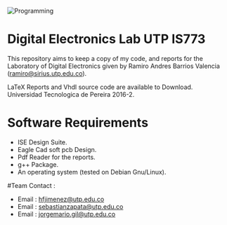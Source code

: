 ![Programming](https://i.ytimg.com/vi/GqnyBXFn0u4/maxresdefault.jpg)
# Digital Electronics Lab UTP IS773
This repository aims to keep a copy of my code, and reports for the Laboratory of Digital Electronics
given by Ramiro Andres Barrios Valencia (ramiro@sirius.utp.edu.co).

LaTeX  Reports and Vhdl source code are available to Download.
Universidad Tecnologica de Pereira 2016-2.


# Software Requirements
- ISE Design Suite.
- Eagle Cad soft pcb Design.
- Pdf Reader for the reports.
- g++ Package.
- An operating system (tested on Debian Gnu/Linux).

#Team Contact :
- Email : hfjimenez@utp.edu.co
- Email : sebastianzapata@utp.edu.co 
- Email : jorgemario.gil@utp.edu.co
